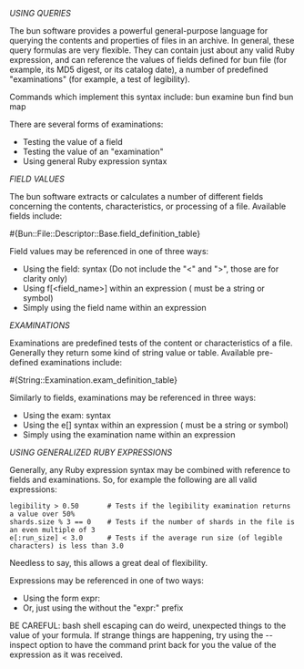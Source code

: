 _USING QUERIES_

The bun software provides a powerful general-purpose language for querying the contents and properties of files
in an archive. In general, these query formulas are very flexible. They can contain just about any valid Ruby 
expression, and can reference the values of fields defined for bun file (for example, its MD5 digest, or its 
catalog date), a number of predefined "examinations" (for example, a test of legibility).

Commands which implement this syntax include:
    bun examine
    bun find
    bun map

There are several forms of examinations:
- Testing the value of a field
- Testing the value of an "examination"
- Using general Ruby expression syntax

_FIELD VALUES_

The bun software extracts or calculates a number of different fields concerning the contents, characteristics,
or processing of a file. Available fields include:

#{Bun::File::Descriptor::Base.field_definition_table}

Field values may be referenced in one of three ways:
- Using the field:<field name> syntax (Do not include the "<" and ">", those are for clarity only)
- Using f[<field_name>] within an expression (<field name> must be a string or symbol)
- Simply using the field name within an expression 

_EXAMINATIONS_

Examinations are predefined tests of the content or characteristics of a file. Generally they return some kind
of string value or table. Available pre-defined examinations include:

#{String::Examination.exam_definition_table}

Similarly to fields, examinations may be referenced in three ways:
- Using the exam:<examination name> syntax
- Using the e[<examination name>] syntax within an expression (<examination name> must be a string or symbol)
- Simply using the examination name within an expression

_USING GENERALIZED RUBY EXPRESSIONS_

Generally, any Ruby expression syntax may be combined with reference to fields and examinations. So, for example
the following are all valid expressions:

    legibility > 0.50       # Tests if the legibility examination returns a value over 50%
    shards.size % 3 == 0    # Tests if the number of shards in the file is an even multiple of 3
    e[:run_size] < 3.0      # Tests if the average run size (of legible characters) is less than 3.0

Needless to say, this allows a great deal of flexibility.

Expressions may be referenced in one of two ways:
- Using the form expr:<expression>
- Or, just using the <expression> without the "expr:" prefix

BE CAREFUL: bash shell escaping can do weird, unexpected things to the value of your formula. If strange things
are happening, try using the --inspect option to have the command print back for you the value of the expression
as it was received.

